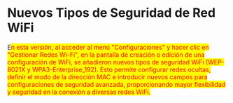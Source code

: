 # Nuevos Tipos de Seguridad de Red WiFi

E<mark style="color:red;">n esta versión, al acceder al menú "Configuraciones" y hacer clic en "Gestionar Redes Wi-Fi", en la pantalla de creación o edición de una configuración de WiFi, se añadieron nuevos tipos de seguridad WiFi (WEP-8021X y WPA3-Enterprise\_192). Esto permite configurar redes ocultas, definir el modo de la dirección MAC e introducir nuevos campos para configuraciones de seguridad avanzada, proporcionando mayor flexibilidad y seguridad en la conexión a diversas redes WiFi.</mark>

